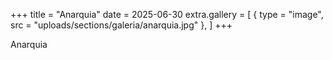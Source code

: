 +++
title = "Anarquia"
date = 2025-06-30
extra.gallery = [
  { type = "image", src = "uploads/sections/galeria/anarquia.jpg" },
]
+++

Anarquia
